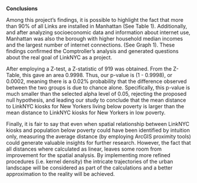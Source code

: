 **Conclusions**


Among this project’s findings, it is possible to highlight the fact that more than 90% of all Links are installed in Manhattan (See Table 1). Additionally, and after analyzing socioeconomic data and information about internet use, Manhattan was also the borough with higher household median incomes and the largest number of internet connections. (See Graph 1). These findings confirmed the Comptroller’s analysis and generated questions about the real goal of LinkNYC as a project. 


After employing a Z-test, a Z-statistic of 919 was obtained. From the Z-Table, this gave an area 0.9998. Thus, our p-value is (1 - 0.9998), or 0.0002, meaning there is a 0.02% probability that the difference observed between the two groups is due to chance alone. Specifically, this p-value is much smaller than the selected alpha level of 0.05, rejecting the proposed null hypothesis, and leading our study to conclude that the mean distance to LinkNYC kiosks for New Yorkers living below poverty is larger than the mean distance to LinkNYC kiosks for New Yorkers in low poverty.

Finally, it is fair to say that even when spatial relationship between LinkNYC kiosks and population below poverty could have been identified by intuition only, measuring the average distance (by employing ArcGIS proximity tools) could generate valuable insights for further research. However, the fact that all distances where calculated as linear, leaves some room from improvement for the spatial analysis. By implementing more refined procedures (i.e. kernel density) the intricate trajectories of the urban landscape will be considered as part of the calculations and a better approximation to the reality will be achieved. 
